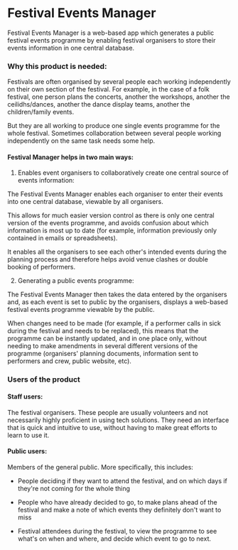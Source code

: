 # Festival Events Manager

Festival Events Manager is a web-based app which generates a public festival events programme by enabling festival organisers to store their events information in one central database.

### Why this product is needed:

Festivals are often organised by several people each working independently on their own section of the festival. For example, in the case of a folk festival, one person plans the concerts, another the workshops, another the ceilidhs/dances, another the dance display teams, another the children/family events.  

But they are all working to produce one single events programme for the whole festival.  Sometimes collaboration between several people working independently on the same task needs some help.

#### Festival Manager helps in two main ways:

1. Enables event organisers to collaboratively create one central source of events information:

The Festival Events Manager enables each organiser to enter their events into one central database, viewable by all organisers. 

This allows for much easier version control as there is only one central version of the events programme, and avoids confusion about which information is most up to date (for example, information previously only contained in emails or spreadsheets).

It enables all the organisers to see each other's intended events during the planning process and therefore helps avoid venue clashes or double booking of performers. 

2. Generating a public events programme:

The Festival Events Manager then takes the data entered by the organisers and, as each event is set to public by the organisers, displays a web-based festival events programme viewable by the public.  

When changes need to be made (for example, if a performer calls in sick during the festival and needs to be replaced), this means that the programme can be instantly updated, and in one place only, without needing to make amendments in several different versions of the programme (organisers' planning documents, information sent to performers and crew, public website, etc).

### Users of the product

#### Staff users: 

The festival organisers. These people are usually volunteers and not necessarily highly proficient in using tech solutions. They need an interface that is quick and intuitive to use, without having to make great efforts to learn to use it.

#### Public users: 

Members of the general public. More specifically, this includes:

* People deciding if they want to attend the festival, and on which days if they're not coming for the whole thing

* People who have already decided to go, to make plans ahead of the festival and make a note of which events they definitely don't want to miss

* Festival attendees during the festival, to view the programme to see what's on when and where, and decide which event to go to next.